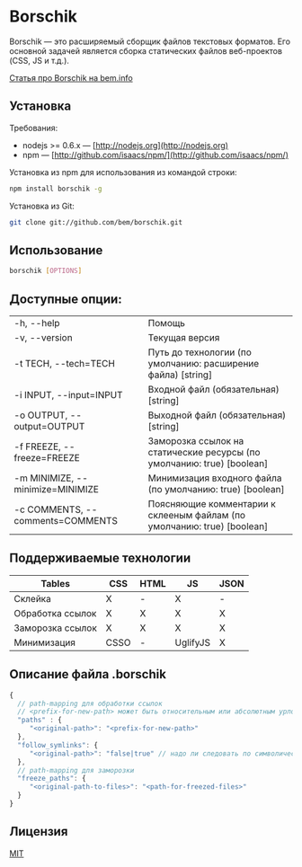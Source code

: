 # Borschik

Borschik — это расширяемый сборщик файлов текстовых форматов.
Его основной задачей является сборка статических файлов веб-проектов (CSS, JS и т.д.).

[Статья про Borschik на bem.info](http://bit.ly/ru-borschik)

## Установка

Требования:

* nodejs >= 0.6.x&nbsp;— [http://nodejs.org](http://nodejs.org)
* npm&nbsp;— [http://github.com/isaacs/npm/](http://github.com/isaacs/npm/)

Установка из npm для использования из командой строки:

```bash
npm install borschik -g
```

Установка из Git:

 ```bash
 git clone git://github.com/bem/borschik.git
 ```

## Использование

```bash
borschik [OPTIONS]
```

## Доступные опции:

|                                  |                                                                        |
| -------------------------------- | ---------------------------------------------------------------------- |
| -h, --help                       | Помощь |
| -v, --version                    | Текущая версия |
| -t TECH, --tech=TECH             | Путь до технологии (по умолчанию: расширение файла) [string] |
| -i INPUT, --input=INPUT          | Входной файл (обязательная) [string] |
| -o OUTPUT, --output=OUTPUT       | Выходной файл (обязательная) [string] |
| -f FREEZE, --freeze=FREEZE       | Заморозка ссылок на статические ресурсы (по умолчанию: true) [boolean] |
| -m MINIMIZE, --minimize=MINIMIZE | Минимизация входного файла (по умолчанию: true) [boolean] |
| -c COMMENTS, --comments=COMMENTS | Поясняющие комментарии к склееным файлам (по умолчанию: true) [boolean] |


## Поддерживаемые технологии

| Tables            | CSS | HTML | JS | JSON |
| -------------     | --- | ---- | --- | ---- |
| Склейка           | X | - | X | - |
| Обработка ссылок  | X | X | X | X |
| Заморозка ссылок  | X | X | X | X |
| Минимизация       | CSSO | - | UglifyJS | X |

## Описание файла .borschik
```javascript
{
  // path-mapping для обработки ссылок
  // <prefix-for-new-path> может быть относительным или абсолютным урлом
  "paths" : {
     "<original-path>": "<prefix-for-new-path>"
  },
  "follow_symlinks": {
     "<original-path>": "false|true" // надо ли следовать по символическим ссылкам
  },
  // path-mapping для заморозки
  "freeze_paths": {
     "<original-path-to-files>": "<path-for-freezed-files>"
  }
}
```


## Лицензия
[MIT](/MIT-LICENSE.txt)
